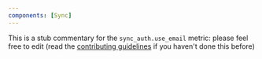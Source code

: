 ```yaml
---
components: [Sync]
---
```


This is a stub commentary for the `sync_auth.use_email` metric: please feel free to edit (read the
[contributing guidelines](https://github.com/mozilla/glean-annotations/blob/main/CONTRIBUTING.md)
if you haven't done this before)
